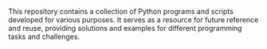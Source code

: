 This repository contains a collection of Python programs and scripts developed for various purposes. It serves as a resource for future reference and reuse, providing solutions and examples for different programming tasks and challenges.
